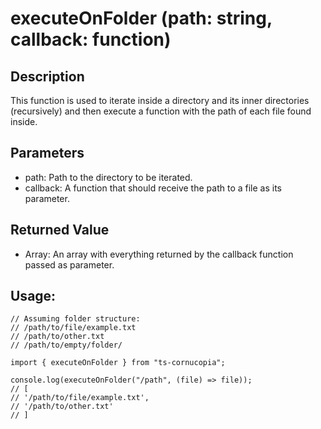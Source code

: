 # executeOnFolder (path: string, callback: function)

## Description

This function is used to iterate inside a directory and its inner directories (recursively) and then execute a function with the path of each file found inside.

## Parameters

- path: Path to the directory to be iterated.
- callback: A function that should receive the path to a file as its parameter.

## Returned Value

- Array<any>: An array with everything returned by the callback function passed as parameter.

## Usage:

```
// Assuming folder structure:
// /path/to/file/example.txt
// /path/to/other.txt
// /path/to/empty/folder/

import { executeOnFolder } from "ts-cornucopia";

console.log(executeOnFolder("/path", (file) => file));
// [
// '/path/to/file/example.txt',
// '/path/to/other.txt'
// ]
```
